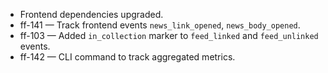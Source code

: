 
- Frontend dependencies upgraded.
- ff-141 — Track frontend events `news_link_opened`, `news_body_opened`.
- ff-103 — Added `in_collection` marker to `feed_linked` and `feed_unlinked` events.
- ff-142 — CLI command to track aggregated metrics.
